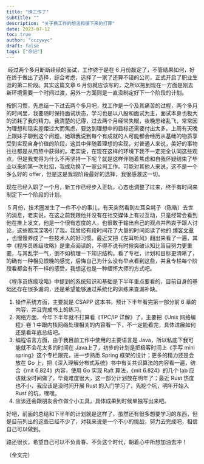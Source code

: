 ```yaml
---
title: "换工作了"
subtitle: ""
description: "关于换工作的想法和接下来的打算"
date: 2023-07-12
toc: true
author: "cczywyc"
draft: false
tags: ["杂记"]
---
```


​	经过两个多月断断续续的面试，工作终于是在 6 月份敲定了，不管结果如何，好在终于做出了选择，综合考虑，选择了一家了还算不错的公司，正式开启了职业生涯的第二阶段。其实这篇文章 6 月份就应该写的，之所以拖到现在一方面是刚去新环境需要一个时间过渡，另外一方面则是一直没制定好下一个阶段的计划。

​	按照习惯，先总结一下过去两个多月吧，找工作是一个及其痛苦的过程，两个多月的时间里，我要随时保持面试状态，学习也是以八股和面试为主，面试本身也极大的消耗了我的精力。我清楚的记得，过去两个月经常失眠，夜晚思绪乱飞，常常因为理想和现实差距过大而焦虑，要达到理想中的目标还需要付出太多。上周有天晚上跟妹子聊到这个问题，她跟我说到每个有成就的人可能都会经历从基础的物质享受到实现自身价值的阶段，这其中伴随着理想的实现，对普通人来说，美好的事物往往都是从煎熬中获得的。老实说，在现在这样的环境下我不一定完全认同这些观点，但是我觉得为什么不再坚持一下呢？就是这样伴随着焦虑和自我怀疑结束了毕业以来的第一次社招，我成功换了一家公司工作。可能对其他人来说，这不是一个多么好的 offer，但是这是我现阶段最好的选择，我很感激这一切。

​	现在已经入职了一个月，新工作已经步入正轨，心态也调整了过来，终于有时间来制定下一个阶段的计划。

​	5 月份，技术圈发生了一件不小的事儿，有天突然看到左耳朵耗子（陈皓）去世的消息，老实说，在这之前我跟他并没有在社交媒体上有过互动，只是经常会看到他在推上发文，他是一个很有态度的人，也很敢于输出自己的观点并热衷于跟人讨论，这些都深深吸引了我。我曾经有段时间花了大量的时间阅读了他的 [博客文章](https://coolshell.cn/) ，也慢慢养成了一些技术人的好习惯。最近又把《左耳听风》翻出来看了一遍，其中《程序员练级攻略》是重点阅读的，不得不说有时候突破认知比盲目努力更重要，与其乱学一气，倒不如梳理一下知识结构。看了专栏，计划和目标更清晰了，的确有一种相见恨晚的感觉，后悔自己为什么没有早点看到这些，并且专栏每个阶段看都会有不一样的感受，我想这也是一种缅怀大师的方式吧。

​	《程序员练级攻略》中提到的系统知识和基础是下半年重点要看的，目前自身的基础还存在很多漏洞，还是希望能够通过系统化的训练来查漏补缺。

1. 操作系统方面，主要就是 CSAPP 这本书，预计下半年看完第一部分前 6 章的内容，并且完成书上的练习。
2. 网络方面，今年下半年就不打算看《TPC/IP 详解》了，主要把《Unix 网络编程》卷 1 中跟内核网络处理相关的内容看一下，不一定能看完，具体进展如何还是看年底总结吧。
3. 编程语言方面，由于我目前工作中使用的主要语言是 Java，所以私底下我可能就不会花太多的时间在 Java上了，初步的计划是把极客时间上《手写 mini spring》这个专栏跟完，进一步熟悉 Spring 框架的设计；更多的精力还是会放在 Go 上，把《深入理解分布式系统》书中有关共识算法的内容看一遍，结合《mit 6.824》内容，使用 Go 实现 Raft 算法，《mit 6.824》的几个 lab 应该就没时间做了，毕竟难度很大，这一部分计划放在明年了；最近 Rust 热度也不小，我应该是没时间开展 Rust 的入门学习了，先挖个坑，明年开始入 Rust 的坑，嘿嘿。
4. 应该还会跟朋友合作做个小工具，具体成果到时候单独写出来吧。

​	好吧，前面的总结和下半年的计划就是这样了，虽然还有很多想要学习的东西，但是目前列出的这些已经不少了，对我来说是一个不小的挑战，努力去完成吧，相信自己可以做到。

​	路还很长，希望自己可以不负青春、不负这个时代，朝着心中所想加油去冲！

（全文完）
